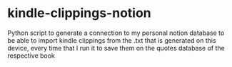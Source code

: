 # kindle-clippings-notion
 Python script to generate a connection to my personal notion database to be able to import kindle clippings from the .txt that is generated on this device, every time that I run it to save them on the quotes database of the respective book

